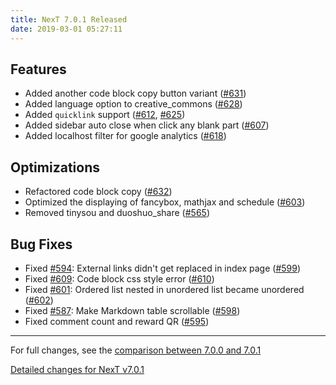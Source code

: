 ```yaml
---
title: NexT 7.0.1 Released
date: 2019-03-01 05:27:11
---
```


## Features

- Added another code block copy button variant ([#631](https://github.com/theme-next/hexo-theme-next/pull/631))
- Added language option to creative_commons ([#628](https://github.com/theme-next/hexo-theme-next/pull/628))
- Added `quicklink` support ([#612](https://github.com/theme-next/hexo-theme-next/pull/612), [#625](https://github.com/theme-next/hexo-theme-next/pull/625))
- Added sidebar auto close when click any blank part ([#607](https://github.com/theme-next/hexo-theme-next/pull/607))
- Added localhost filter for google analytics ([#618](https://github.com/theme-next/hexo-theme-next/pull/618))

## Optimizations

- Refactored code block copy ([#632](https://github.com/theme-next/hexo-theme-next/pull/632))
- Optimized the displaying of fancybox, mathjax and schedule ([#603](https://github.com/theme-next/hexo-theme-next/pull/603))
- Removed tinysou and duoshuo_share ([#565](https://github.com/theme-next/hexo-theme-next/pull/565))

## Bug Fixes

- Fixed [#594](https://github.com/theme-next/hexo-theme-next/pull/594): External links didn't get replaced in index page ([#599](https://github.com/theme-next/hexo-theme-next/pull/599))
- Fixed [#609](https://github.com/theme-next/hexo-theme-next/pull/609): Code block css style error ([#610](https://github.com/theme-next/hexo-theme-next/pull/610))
- Fixed [#601](https://github.com/theme-next/hexo-theme-next/pull/601): Ordered list nested in unordered list became unordered ([#602](https://github.com/theme-next/hexo-theme-next/pull/602))
- Fixed [#587](https://github.com/theme-next/hexo-theme-next/pull/587): Make Markdown table scrollable ([#598](https://github.com/theme-next/hexo-theme-next/pull/598))
- Fixed comment count and reward QR ([#595](https://github.com/theme-next/hexo-theme-next/pull/595))

***

For full changes, see the [comparison between 7.0.0 and 7.0.1](https://github.com/theme-next/hexo-theme-next/compare/v7.0.0...v7.0.1)


[Detailed changes for NexT v7.0.1](https://github.com/theme-next/hexo-theme-next/releases/tag/v7.0.1)
